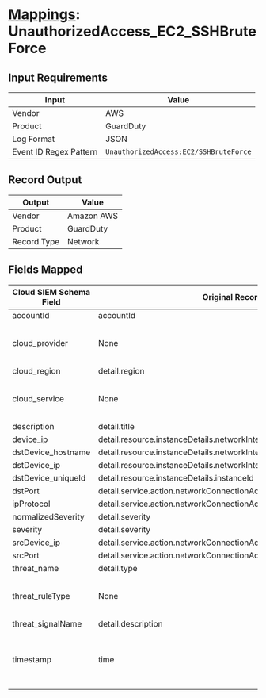 # [Mappings](README.md): UnauthorizedAccess_EC2_SSHBruteForce

## Input Requirements

|Input|Value|
|-----|-----|
|Vendor|AWS|
|Product|GuardDuty|
|Log Format|JSON|
|Event ID Regex Pattern|`UnauthorizedAccess:EC2/SSHBruteForce`|

## Record Output

|Output|Value|
|------|-----|
|Vendor|Amazon AWS|
|Product|GuardDuty|
|Record Type|Network|

## Fields Mapped

|Cloud SIEM Schema Field|Original Record Key|Notes|
|-----------------------|-------------------|-----|
|accountId|accountId||
|cloud_provider|None|The static text `AWS` is populated in this schema field.|
|cloud_region|detail.region||
|cloud_service|None|The static text `GuardDuty` is populated in this schema field.|
|description|detail.title||
|device_ip|detail.resource.instanceDetails.networkInterfaces.1.privateIpAddress||
|dstDevice_hostname|detail.resource.instanceDetails.networkInterfaces.1.privateDnsName||
|dstDevice_ip|detail.resource.instanceDetails.networkInterfaces.1.privateIpAddress||
|dstDevice_uniqueId|detail.resource.instanceDetails.instanceId||
|dstPort|detail.service.action.networkConnectionAction.localPortDetails.port||
|ipProtocol|detail.service.action.networkConnectionAction.protocol||
|normalizedSeverity|detail.severity||
|severity|detail.severity||
|srcDevice_ip|detail.service.action.networkConnectionAction.remoteIpDetails.ipAddressV4||
|srcPort|detail.service.action.networkConnectionAction.remotePortDetails.port||
|threat_name|detail.type||
|threat_ruleType|None|The static text `direct` is populated in this schema field.|
|threat_signalName|detail.description||
|timestamp|time|We expect the orginal record value of `time` is in the format `yyyy-MM-dd'T'HH:mm:ss'Z'`|

